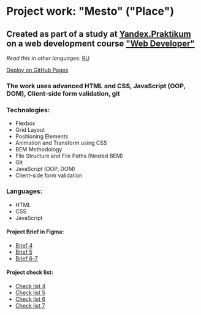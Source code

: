 # Project work: "Mesto" ("Place")

## Created as part of a study at [Yandex.Praktikum](https://praktikum.yandex.com/) on a web development course ["Web Developer"](https://practicum.yandex.com/web/)

*Read this in other languages:* [RU](https://github.com/MelnikovAleksei/mesto/blob/master/README.md)

[Deploy on GitHub Pages](https://melnikovaleksei.github.io/mesto/index)

### The work uses advanced HTML and CSS, JavaScript (OOP, DOM), Client-side form validation, git

### Technologies:
* Flexbox
* Grid Layout
* Positioning Elements
* Animation and Transform using CSS
* BEM Methodology
* File Structure and File Paths (Nested BEM)
* Git
* JavaScript (OOP, DOM)
* Client-side form validation 

### Languages:
* HTML
* CSS
* JavaScript 

#### Project Brief in Figma: 
* [Brief 4](https://www.figma.com/file/SLGf16iUspCIjC05qUi1dk/YP-project-4-mesto) 
* [Brief 5](https://www.figma.com/file/n0Ho0JWLOCYiVkrboLTVJo/sprint-5-mesto) 
* [Brief 6-7](https://www.figma.com/file/qk3Axq4MZryPzGFfCnUnrP/sprint-6-mesto) 

#### Project check list: 
* [Check list 4](https://code.s3.yandex.net/web-developer/checklists/new-program/checklist-4/index.html) 
* [Check list 5](https://code.s3.yandex.net/web-developer/checklists/new-program/checklist-5/index.html) 
* [Check list 6](https://code.s3.yandex.net/web-developer/checklists/new-program/checklist-6/index.html) 
* [Check list 7](https://code.s3.yandex.net/web-developer/checklists/new-program/checklist-7/index.html) 

